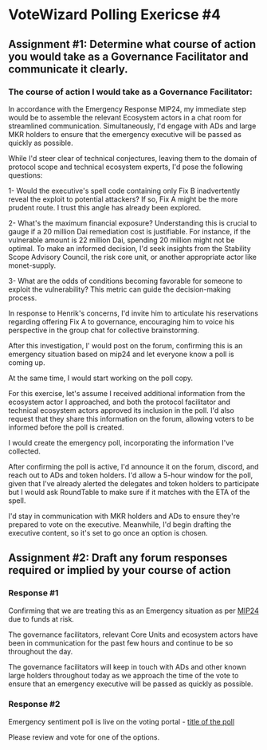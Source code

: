 # VoteWizard Polling Exericse #4

## Assignment #1: Determine what course of action you would take as a Governance Facilitator and communicate it clearly.

### The course of action I would take as a Governance Facilitator:

In accordance with the Emergency Response MIP24, my immediate step would be to assemble the relevant Ecosystem actors in a chat room for streamlined communication. Simultaneously, I'd engage with ADs and large MKR holders to ensure that the emergency executive will be passed as quickly as possible.

While I'd steer clear of technical conjectures, leaving them to the domain of protocol scope and technical ecosystem experts, I'd pose the following questions:

1- Would the executive's spell code containing only Fix B inadvertently reveal the exploit to potential attackers? If so, Fix A might be the more prudent route. I trust this angle has already been explored.

2- What's the maximum financial exposure? Understanding this is crucial to gauge if a 20 million Dai remediation cost is justifiable. For instance, if the vulnerable amount is 22 million Dai, spending 20 million might not be optimal. To make an informed decision, I'd seek insights from the Stability Scope Advisory Council, the risk core unit, or another appropriate actor like monet-supply.

3- What are the odds of conditions becoming favorable for someone to exploit the vulnerability? This metric can guide the decision-making process.

In response to Henrik's concerns, I'd invite him to articulate his reservations regarding offering Fix A to governance, encouraging him to voice his perspective in the group chat for collective brainstorming.

After this investigation, I' would post on the forum, confirming this is an emergency situation based on mip24 and let everyone know a poll is coming up.

At the same time, I would start working on the poll copy.

For this exercise, let's assume I received additional information from the ecosystem actor I approached, and both the protocol facilitator and technical ecosystem actors approved its inclusion in the poll. I'd also request that they share this information on the forum, allowing voters to be informed before the poll is created.

I would create the emergency poll, incorporating the information I've collected.

After confirming the poll is active, I'd announce it on the forum, discord, and reach out to ADs and token holders. I'd allow a 5-hour window for the poll, given that I've already alerted the delegates and token holders to participate but I would ask RoundTable to make sure if it matches with the ETA of the spell.

I'd stay in communication with MKR holders and ADs to ensure they're prepared to vote on the executive. Meanwhile, I'd begin drafting the executive content, so it's set to go once an option is chosen.

## Assignment #2: Draft any forum responses required or implied by your course of action

###  Response #1

Confirming that we are treating this as an Emergency situation as per [MIP24](https://mips.makerdao.com/mips/details/MIP24) due to funds at risk.

The governance facilitators, relevant Core Units and ecosystem actors have been in communication for the past few hours and continue to be so throughout the day.

The governance facilitators will keep in touch with ADs and other known large holders throughout today as we approach the time of the vote to ensure that an emergency executive will be passed as quickly as possible.

###  Response #2

Emergency sentiment poll is live on the voting portal - [title of the poll](https://vote.makerdao.com/polling/...)

Please review and vote for one of the options.